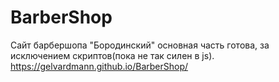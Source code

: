 # BarberShop
Сайт барбершопа "Бородинский" основная часть готова, за исключением скриптов(пока не так силен в js).
https://gelvardmann.github.io/BarberShop/
